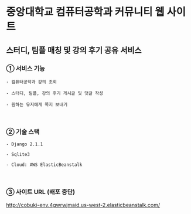 중앙대학교 컴퓨터공학과 커뮤니티 웹 사이트
=

스터디, 팀플 매칭 및 강의 후기 공유 서비스
-

### ① 서비스 기능

```
- 컴퓨터공학과 강의 조회

- 스터디, 팀플, 강의 후기 게시글 및 댓글 작성

- 원하는 유저에게 쪽지 보내기
```
<br>

### ② 기술 스택

```
- Django 2.1.1

- Sqlite3

- Cloud: AWS ElasticBeanstalk
```
<br>


### ③ 사이트 URL (배포 중단)


http://cobuki-env.4gwrwjmaid.us-west-2.elasticbeanstalk.com/
